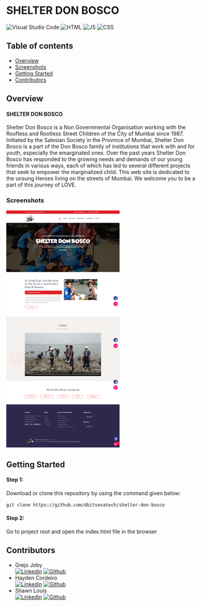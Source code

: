 # SHELTER DON BOSCO
![Visual Studio Code](https://img.shields.io/badge/Visual%20Studio%20Code-0078d7.svg?style=for-the-badge&logo=visual-studio-code&logoColor=white)
![HTML](https://img.shields.io/badge/HTML-239120?style=for-the-badge&logo=html5&logoColor=white)
![JS](https://img.shields.io/badge/JavaScript-F7DF1E?style=for-the-badge&logo=javascript&logoColor=black)
![CSS](https://img.shields.io/badge/CSS-239120?&style=for-the-badge&logo=css3&logoColor=white)


## Table of contents

- [Overview](#overview)
- [Screenshots](#screenshots)
- [Getting Started](#gettingstarted)
- [Contributors](#contributors)

## Overview

#### SHELTER DON BOSCO
Shelter Don Bosco is a Non Governmental Organisation working with the Roofless and Rootless Street Children of the City of Mumbai since 1987. Initiated by the Salesian Society in the Province of Mumbai, Shelter Don Bosco is a part of the Don Bosco family of institutions that work with and for youth, especially the emarginated ones.
Over the past years Shelter Don Bosco has responded to the growing needs and demands of our young friends in various ways, each of which has led to several different projects that seek to empower the marginalized child. This web site is dedicated to the unsung Heroes living on the streets of Mumbai. We welcome you to be a part of this journey of LOVE.


### Screenshots
<img src="./screenshots/1.png" width="60%"  /> 



## Getting Started  <a id="gettingstarted"></a>

#### Step 1:

Download or clone this repository by using the command given below:

```
git clone https://github.com/dbitsevatech/shelter-don-bosco
```

#### Step 2:

Go to project root and open the index.html file in the browser



## Contributors <a id="contributors"></a>
  - Grejo Joby<br> 
  [![Linkedin](https://img.shields.io/badge/LinkedIn-0077B5?style=for-the-badge&logo=linkedin&logoColor=white)](https://www.linkedin.com/in/grejojoby)
  [![Github](https://img.shields.io/badge/GitHub-100000?style=for-the-badge&logo=github&logoColor=white)](https://github.com/grejojoby)
  - Hayden Cordeiro<br>
  [![Linkedin](https://img.shields.io/badge/LinkedIn-0077B5?style=for-the-badge&logo=linkedin&logoColor=white)](https://www.linkedin.com/in/haydencordeiro/)
  [![Github](https://img.shields.io/badge/GitHub-100000?style=for-the-badge&logo=github&logoColor=white)](https://github.com/haydencordeiro)
  - Shawn Louis<br>
  [![Linkedin](https://img.shields.io/badge/LinkedIn-0077B5?style=for-the-badge&logo=linkedin&logoColor=white)](https://www.linkedin.com.in/shawnlouis)
  [![Github](https://img.shields.io/badge/GitHub-100000?style=for-the-badge&logo=github&logoColor=white)](https://www.github.com/shawn1912)


